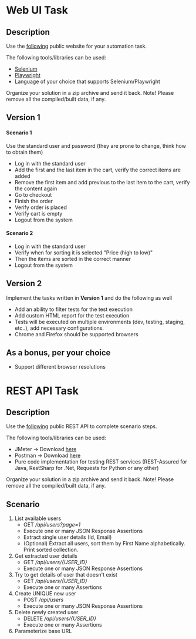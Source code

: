 # Web UI Task

## Description

Use the [following](https://www.saucedemo.com/) public website for your automation task.

The following tools/libraries can be used:
* [Selenium](https://www.selenium.dev/)
* [Playwright](https://playwright.dev)
* Language of your choice that supports Selenium/Playwright

Organize your solution in a zip archive and send it back. 
Note! Please remove all the compiled/built data, if any. 

## Version 1
#### Scenario 1
Use the standard user and password (they are prone to change, think how to obtain them)
- Log in with the standard user
- Add the first and the last item in the cart, verify the correct items are added
- Remove the first item and add previous to the last item to the cart, verify the content again
- Go to checkout
- Finish the order
- Verify order is placed
- Verify cart is empty
- Logout from the system

#### Scenario 2

- Log in with the standard user
- Verify when for sorting it is selected "Price (high to low)"
- Then the items are sorted in the correct manner
- Logout from the system

## Version 2
Implement the tasks written in **Version 1** and do the following as well
- Add an ability to filter tests for the test execution 
- Add custom HTML report for the test execution
- Tests will be executed on multiple environments (dev, testing, staging, etc..), add necessary configurations.
- Chrome and Firefox should be supported browsers

## As a bonus, per your choice
- Support different browser resolutions

# REST API Task

## Description

Use the [following](https://reqres.in/) public REST API to complete scenario steps.

The following tools/libraries can be used:
* JMeter -> Download [here](https://jmeter.apache.org/download_jmeter.cgi)
* Postman -> Download [here](https://www.postman.com/downloads/)
* Pure code implementation for testing REST services (REST-Assured for Java, RestSharp for .Net, Requests for Python or any other)

Organize your solution in a zip archive and send it back. 
Note! Please remove all the compiled/built data, if any. 

## Scenario
1. List available users
	- GET */api/users?page=1*
	- Execute one or many JSON Response Assertions
	- Extract single user details (Id, Email)
	- (Optional) Extract all users, sort them by First Name alphabetically. Print sorted collection.
2. Get extracted user details
	- GET */api/users/{USER_ID}*
	- Execute one or many JSON Response Assertions
3. Try to get details of user that doesn't exist
	- GET */api/users/{USER_ID}*
	- Execute one or many Assertions
4. Create UNIQUE new user
	- POST */api/users*
	- Execute one or many JSON Response Assertions
5. Delete newly created user
	- DELETE */api/users/{USER_ID}*
	- Execute one or many Assertions
6. Parameterize base URL
